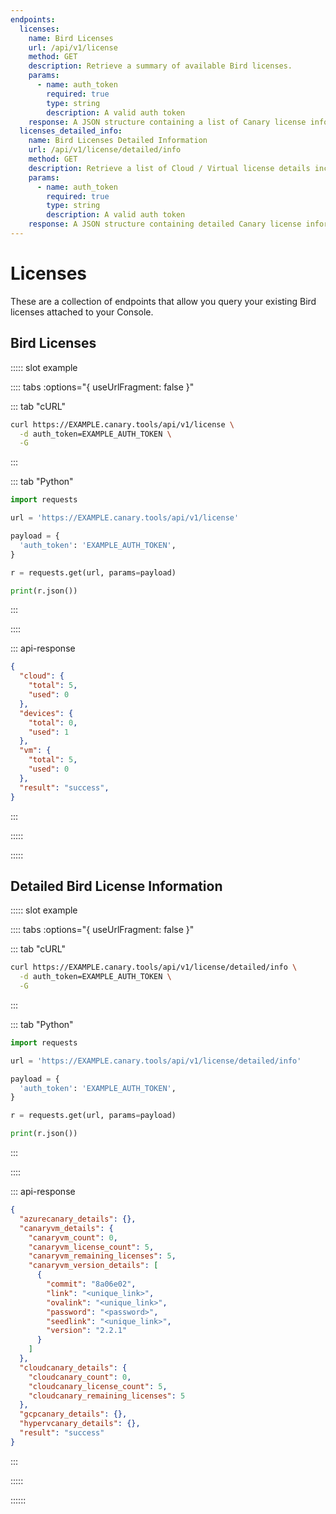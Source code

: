 ```yaml
---
endpoints:
  licenses:
    name: Bird Licenses
    url: /api/v1/license
    method: GET
    description: Retrieve a summary of available Bird licenses.
    params:
      - name: auth_token
        required: true
        type: string
        description: A valid auth token
    response: A JSON structure containing a list of Canary license information.
  licenses_detailed_info:
    name: Bird Licenses Detailed Information
    url: /api/v1/license/detailed/info
    method: GET
    description: Retrieve a list of Cloud / Virtual license details including limits and URLs to images.
    params:
      - name: auth_token
        required: true
        type: string
        description: A valid auth token
    response: A JSON structure containing detailed Canary license information.
---
```

# Licenses

These are a collection of endpoints that allow you query your existing Bird licenses attached to your Console.

<APIEndpoints :endpoints="$page.frontmatter.endpoints" :path="$page.regularPath"/>

## Bird Licenses

<APIDetails :endpoint="$page.frontmatter.endpoints.licenses">

::::: slot example

:::: tabs :options="{ useUrlFragment: false }"

::: tab "cURL"

``` bash
curl https://EXAMPLE.canary.tools/api/v1/license \
  -d auth_token=EXAMPLE_AUTH_TOKEN \
  -G
```

:::


::: tab "Python"

``` python
import requests

url = 'https://EXAMPLE.canary.tools/api/v1/license'

payload = {
  'auth_token': 'EXAMPLE_AUTH_TOKEN',
}

r = requests.get(url, params=payload)

print(r.json())
```

:::

::::


::: api-response
```json
{
  "cloud": {
    "total": 5,
    "used": 0
  },
  "devices": {
    "total": 0,
    "used": 1
  },
  "vm": {
    "total": 5,
    "used": 0
  },
  "result": "success",
}
```
:::

:::::

</APIDetails>

:::::

</APIDetails>

## Detailed Bird License Information

<APIDetails :endpoint="$page.frontmatter.endpoints.licenses_detailed_info">

::::: slot example

:::: tabs :options="{ useUrlFragment: false }"

::: tab "cURL"

``` bash
curl https://EXAMPLE.canary.tools/api/v1/license/detailed/info \
  -d auth_token=EXAMPLE_AUTH_TOKEN \
  -G
```

:::


::: tab "Python"

``` python
import requests

url = 'https://EXAMPLE.canary.tools/api/v1/license/detailed/info'

payload = {
  'auth_token': 'EXAMPLE_AUTH_TOKEN',
}

r = requests.get(url, params=payload)

print(r.json())
```

:::

::::


::: api-response
```json
{
  "azurecanary_details": {},
  "canaryvm_details": {
    "canaryvm_count": 0,
    "canaryvm_license_count": 5,
    "canaryvm_remaining_licenses": 5,
    "canaryvm_version_details": [
      {
        "commit": "8a06e02",
        "link": "<unique_link>",
        "ovalink": "<unique_link>",
        "password": "<password>",
        "seedlink": "<unique_link>",
        "version": "2.2.1"
      }
    ]
  },
  "cloudcanary_details": {
    "cloudcanary_count": 0,
    "cloudcanary_license_count": 5,
    "cloudcanary_remaining_licenses": 5
  },
  "gcpcanary_details": {},
  "hypervcanary_details": {},
  "result": "success"
}
```
:::

:::::

</APIDetails>

::::::

</APIDetails>
